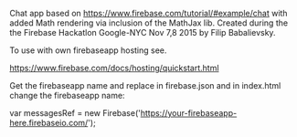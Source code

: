 Chat app based on https://www.firebase.com/tutorial/#example/chat
	with added Math rendering via inclusion of the MathJax lib.
	Created during the the Firebase Hackatlon Google-NYC Nov 7,8 2015
	by Filip Babalievsky.

To use with own firebaseapp hosting see.

https://www.firebase.com/docs/hosting/quickstart.html

Get the firebaseapp name and replace in
firebase.json
and in index.html change the firebaseapp name:

var messagesRef = new Firebase('https://your-firebaseapp-here.firebaseio.com/'); 